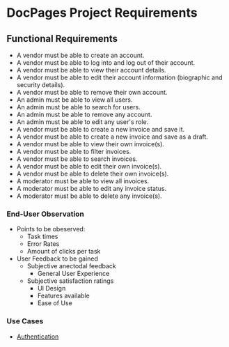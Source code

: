 # DocPages Project Requirements

## Functional Requirements

- A vendor must be able to create an account.
- A vendor must be able to log into and log out of their account.
- A vendor must be able to view their account details.
- A vendor must be able to edit their account information (biographic and security details).
- A vendor must be able to remove their own account.
- An admin must be able to view all users.
- An admin must be able to search for users.
- An admin must be able to remove any account.
- An admin must be able to edit any user's role.
- A vendor must be able to create a new invoice and save it.
- A vendor must be able to create a new invoice and save as a draft.
- A vendor must be able to view their own invoice(s).
- A vendor must be able to filter invoices.
- A vendor must be able to search invoices.
- A vendor must be able to edit their own invoice(s).
- A vendor must be able to delete their own invoice(s).
- A moderator must be able to view all invoices.
- A moderator must be able to edit any invoice status.
- A moderator must be able to delete any invoice(s).

### End-User Observation
- Points to be obeserved:
  - Task times
  - Error Rates
  - Amount of clicks per task
- User Feedback to be gained
  - Subjective anectodal feedback
    - General User Experience 
  - Subjective satisfaction ratings
    - UI Design
    - Features available
    - Ease of Use

### Use Cases
- [Authentication](usecase.auth.md)
